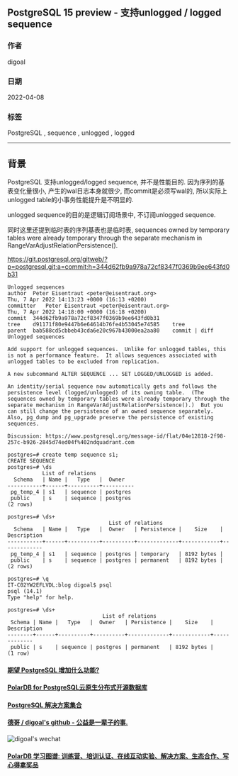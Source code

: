 ## PostgreSQL 15 preview - 支持unlogged / logged sequence     
                                            
### 作者                                                    
digoal                                                    
                                                    
### 日期                                                    
2022-04-08                                                   
                                                    
### 标签                                                    
PostgreSQL , sequence , unlogged , logged          
                                                    
----                                                    
                                                    
## 背景         
PostgreSQL 支持unlogged/logged sequence, 并不是性能目的. 因为序列的基表变化量很小, 产生的wal日志本身就很少, 而commit是必须写wal的, 所以实际上unlogged table的小事务性能提升是不明显的.    
    
unlogged sequence的目的是逻辑订阅场景中, 不订阅unlogged sequence.     
    
同时这里还提到临时表的序列基表也是临时表, sequences owned by temporary tables were already temporary through the separate mechanism in RangeVarAdjustRelationPersistence().     
    
https://git.postgresql.org/gitweb/?p=postgresql.git;a=commit;h=344d62fb9a978a72cf8347f0369b9ee643fd0b31          
    
```    
Unlogged sequences    
author	Peter Eisentraut <peter@eisentraut.org>	    
Thu, 7 Apr 2022 14:13:23 +0000 (16:13 +0200)    
committer	Peter Eisentraut <peter@eisentraut.org>	    
Thu, 7 Apr 2022 14:18:00 +0000 (16:18 +0200)    
commit	344d62fb9a978a72cf8347f0369b9ee643fd0b31    
tree	d91171f80e9447b6e64614b76fe4b53045e74585	tree    
parent	bab588cd5cbbeb43cda6e20c967b43000ea2aa80	commit | diff    
Unlogged sequences    
    
Add support for unlogged sequences.  Unlike for unlogged tables, this    
is not a performance feature.  It allows sequences associated with    
unlogged tables to be excluded from replication.    
    
A new subcommand ALTER SEQUENCE ... SET LOGGED/UNLOGGED is added.    
    
An identity/serial sequence now automatically gets and follows the    
persistence level (logged/unlogged) of its owning table.  (The    
sequences owned by temporary tables were already temporary through the    
separate mechanism in RangeVarAdjustRelationPersistence().)  But you    
can still change the persistence of an owned sequence separately.    
Also, pg_dump and pg_upgrade preserve the persistence of existing    
sequences.    
    
Discussion: https://www.postgresql.org/message-id/flat/04e12818-2f98-257c-b926-2845d74ed04f%402ndquadrant.com    
```    
  
```  
postgres=# create temp sequence s1;                                                                                                                                                                       CREATE SEQUENCE  
postgres=# \ds  
           List of relations  
  Schema   | Name |   Type   |  Owner     
-----------+------+----------+----------  
 pg_temp_4 | s1   | sequence | postgres  
 public    | s    | sequence | postgres  
(2 rows)  
  
postgres=# \ds+  
                                List of relations  
  Schema   | Name |   Type   |  Owner   | Persistence |    Size    | Description   
-----------+------+----------+----------+-------------+------------+-------------  
 pg_temp_4 | s1   | sequence | postgres | temporary   | 8192 bytes |   
 public    | s    | sequence | postgres | permanent   | 8192 bytes |   
(2 rows)  
  
postgres=# \q  
IT-C02YW2EFLVDL:blog digoal$ psql  
psql (14.1)  
Type "help" for help.  
  
postgres=# \ds+  
                              List of relations  
 Schema | Name |   Type   |  Owner   | Persistence |    Size    | Description   
--------+------+----------+----------+-------------+------------+-------------  
 public | s    | sequence | postgres | permanent   | 8192 bytes |   
(1 row)  
```  
        
  
#### [期望 PostgreSQL 增加什么功能?](https://github.com/digoal/blog/issues/76 "269ac3d1c492e938c0191101c7238216")
  
  
#### [PolarDB for PostgreSQL云原生分布式开源数据库](https://github.com/ApsaraDB/PolarDB-for-PostgreSQL "57258f76c37864c6e6d23383d05714ea")
  
  
#### [PostgreSQL 解决方案集合](https://yq.aliyun.com/topic/118 "40cff096e9ed7122c512b35d8561d9c8")
  
  
#### [德哥 / digoal's github - 公益是一辈子的事.](https://github.com/digoal/blog/blob/master/README.md "22709685feb7cab07d30f30387f0a9ae")
  
  
![digoal's wechat](../pic/digoal_weixin.jpg "f7ad92eeba24523fd47a6e1a0e691b59")
  
  
#### [PolarDB 学习图谱: 训练营、培训认证、在线互动实验、解决方案、生态合作、写心得拿奖品](https://www.aliyun.com/database/openpolardb/activity "8642f60e04ed0c814bf9cb9677976bd4")
  
